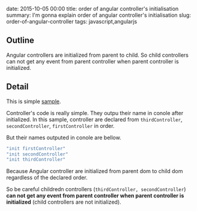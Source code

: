 date: 2015-10-05 00:00
title: order of angular controller's initialisation
summary: I'm gonna explain order of angular controller's initialisation
slug: order-of-angular-controller
tags: javascript,angularjs

## Outline

Angular controllers are initialized from parent to child.
So child controllers can not get any event from parent controller when parent controller is initialized.

## Detail

This is simple [sample](http://jsbin.com/nafuferado/4/edit?html,js,console,output).

Controller's code is really simple. They outpu their name in conole after initialized.
In this sample, controller are declared from `thirdController`, `secondController`, `firstController` in order.

But their names outputed in conole are bellow.

```bash
"init firstController"
"init secondController"
"init thirdController"
```

Because Angular controller are initialized from parent dom to child dom regardless of the declared order.

So be careful childredn controllers (`thirdController, secondController`) **can not get any event from parent controller when parent controller is initialized** (child controllers are not initialized).
